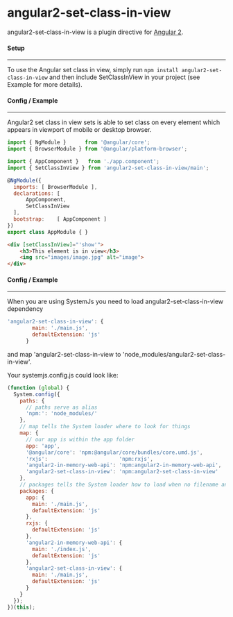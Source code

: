 # angular2-set-class-in-view
angular2-set-class-in-view is a plugin directive for [Angular 2](http://angular.io).

#### Setup
----------

To use the Angular set class in view, simply run `npm install angular2-set-class-in-view` and then include SetClassInView in your project (see Example for more details).

#### Config / Example
-----------

Angular2 set class in view sets is able to set class on every element which appears in viewport of mobile or desktop browser. 

```javascript
import { NgModule }      from '@angular/core';
import { BrowserModule } from '@angular/platform-browser';

import { AppComponent }   from './app.component';
import { SetClassInView } from 'angular2-set-class-in-view/main';

@NgModule({
  imports: [ BrowserModule ],
  declarations: [
      AppComponent,
      SetClassInView
  ],
  bootstrap:    [ AppComponent ]
})
export class AppModule { }

```

```html
<div [setClassInView]="'show'">
    <h3>This element is in view</h3>
    <img src="images/image.jpg" alt="image">
</div>
```

#### Config / Example
-----------

When you are using SystemJs you need to load angular2-set-class-in-view dependency

```javascript
'angular2-set-class-in-view': {
        main: './main.js',
        defaultExtension: 'js'
      }
```
and map 'angular2-set-class-in-view to 'node_modules/angular2-set-class-in-view'.

Your systemjs.config.js could look like: 

```javascript
(function (global) {
  System.config({
    paths: {
      // paths serve as alias
      'npm:': 'node_modules/'
    },
    // map tells the System loader where to look for things
    map: {
      // our app is within the app folder
      app: 'app',
      '@angular/core': 'npm:@angular/core/bundles/core.umd.js',
      'rxjs':                       'npm:rxjs',
      'angular2-in-memory-web-api': 'npm:angular2-in-memory-web-api',
      'angular2-set-class-in-view': 'npm:angular2-set-class-in-view'
    },
    // packages tells the System loader how to load when no filename and/or no extension
    packages: {
      app: {
        main: './main.js',
        defaultExtension: 'js'
      },
      rxjs: {
        defaultExtension: 'js'
      },
      'angular2-in-memory-web-api': {
        main: './index.js',
        defaultExtension: 'js'
      },
      'angular2-set-class-in-view': {
        main: './main.js',
        defaultExtension: 'js'
      }
    }
  });
})(this);
```

